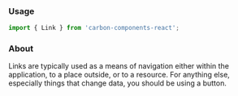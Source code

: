 ### Usage

```js
import { Link } from 'carbon-components-react';
```

### About

Links are typically used as a means of navigation either within the application, to a place outside, or to a resource. For anything else, especially things that change data, you should be using a button.
